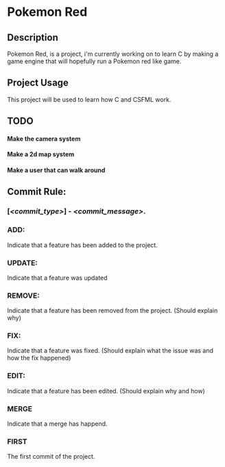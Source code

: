 # Pokemon Red

## Description

Pokemon Red, is a project, i'm currently working on to learn C by making a game engine that will hopefully run a Pokemon red like game.


## Project Usage

This project will be used to learn how C and CSFML work.

## TODO

#### Make the camera system
#### Make a 2d map system
#### Make a user that can walk around

## Commit Rule:

### [*\<commit_type\>*] - *\<commit_message\>*.

### ADD:
Indicate that a feature has been added to the project.

### UPDATE:
Indicate that a feature was updated

### REMOVE:
Indicate that a feature has been removed from the project. (Should explain why)

### FIX:
Indicate that a feature was fixed. (Should explain what the issue was and how the fix happened)

### EDIT:
Indicate that a feature has been edited. (Should explain why and how)

### MERGE
Indicate that a merge has happend.

### FIRST
The first commit of the project.
